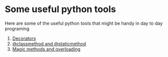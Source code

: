 # Some useful python tools
Here are some of the useful python tools that might be handy in day to day programing
1. [Decorators](notes/decorators.md)
2. [@classmethod and @staticmethod](notes/classNstatic_methods.md)
3. [Magic methods and overloading](notes/magicMethodsOverloading.md)
